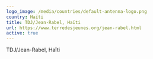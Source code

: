 ```yaml
---
logo_image: /media/countries/default-antenna-logo.png
country: Haïti
title: TDJ/Jean-Rabel, Haïti
url: https://www.terredesjeunes.org/jean-rabel.html
active: true
---
```

TDJ/Jean-Rabel, Haïti